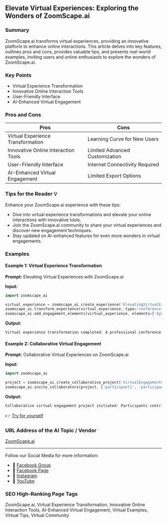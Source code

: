 ## Elevate Virtual Experiences: Exploring the Wonders of ZoomScape.ai

### Summary
ZoomScape.ai transforms virtual experiences, providing an innovative platform to enhance online interactions. This article delves into key features, outlines pros and cons, provides valuable tips, and presents real-world examples, inviting users and online enthusiasts to explore the wonders of ZoomScape.ai.

### Key Points
- Virtual Experience Transformation
- Innovative Online Interaction Tools
- User-Friendly Interface
- AI-Enhanced Virtual Engagement

### Pros and Cons

| Pros                              | Cons                              |
|-----------------------------------|-----------------------------------|
| Virtual Experience Transformation | Learning Curve for New Users      |
| Innovative Online Interaction Tools| Limited Advanced Customization    |
| User-Friendly Interface           | Internet Connectivity Required   |
| AI-Enhanced Virtual Engagement     | Limited Export Options            |

### Tips for the Reader 💡
Enhance your ZoomScape.ai experience with these tips:
- Dive into virtual experience transformations and elevate your online interactions with innovative tools.
- Join the ZoomScape.ai community to share your virtual experiences and discover new engagement techniques.
- Stay updated on AI-enhanced features for even more wonders in virtual engagements.

### Examples

#### Example 1: Virtual Experience Transformation
**Prompt:** Elevating Virtual Experiences with ZoomScape.ai

**Input:**
```dart
import zoomscape_ai

virtual_experience = zoomscape_ai.create_experience('ElevatingVirtualExperiences')
zoomscape_ai.transform_experience(virtual_experience, type='conference', style='professional')
zoomscape_ai.add_engagement_elements(virtual_experience, elements=['dynamic_avatars', 'background_options'])
```

**Output:**
```dart
Virtual experience transformation completed: A professional conference with dynamic avatars and various background options.
```

#### Example 2: Collaborative Virtual Engagement
**Prompt:** Collaborative Virtual Experiences on ZoomScape.ai

**Input:**
```dart
import zoomscape_ai

project = zoomscape_ai.create_collaborative_project('VirtualEngagementCollaboration')
zoomscape_ai.invite_collaborators(project, ['participant1', 'participant2'])
```

**Output:**
```dart
Collaborative virtual engagement project initiated: Participants contributing to a shared canvas of virtual experiences.
```

👉 <a href="https://zoomscape.ai/" target="_blank">Try for yourself</a>

### URL Address of the AI Topic / Vendor
<a href="https://zoomscape.ai/" target="_blank">ZoomScape.ai</a>

---

Follow our Social Media for more information:

- 📘 <a href="https://www.facebook.com/groups/trionxai" target="_blank">Facebook Group</a>
- 📄 <a href="https://www.facebook.com/ai.trionxai" target="_blank">Facebook Page</a>
- 📸 <a href="https://www.instagram.com/trionxai/" target="_blank">Instagram</a>
- 🎥 <a href="https://www.youtube.com/@robotdocs/" target="_blank">YouTube</a>

### SEO High-Ranking Page Tags
ZoomScape.ai, Virtual Experience Transformation, Innovative Online Interaction Tools, AI-Enhanced Virtual Engagement, Virtual Examples, Virtual Tips, Virtual Community